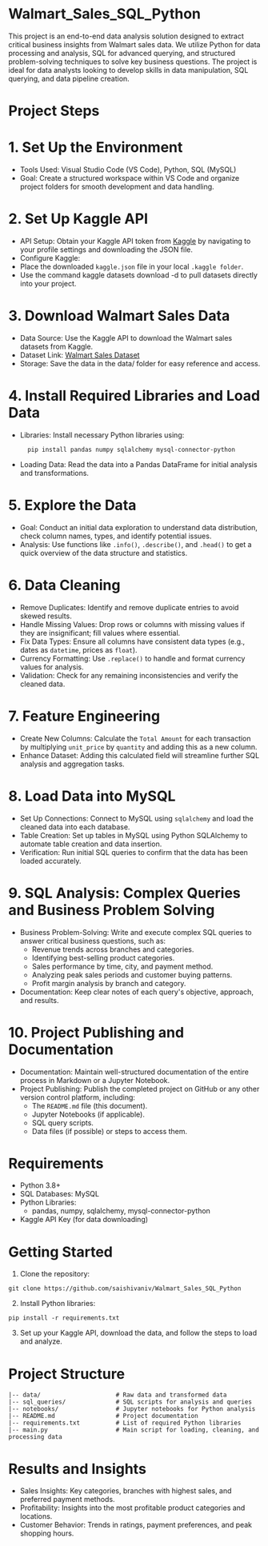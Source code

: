 #                                                                           Walmart_Sales_SQL_Python   

This project is an end-to-end data analysis solution designed to extract critical business insights from Walmart sales data. We utilize Python for data processing and analysis, SQL for advanced querying, and structured problem-solving techniques to solve key business questions. The project is ideal for data analysts looking to develop skills in data manipulation, SQL querying, and data pipeline creation.

# Project Steps

# 1. Set Up the Environment
* Tools Used: Visual Studio Code (VS Code), Python, SQL (MySQL)
* Goal: Create a structured workspace within VS Code and organize project folders for smooth development and data handling.
  
# 2. Set Up Kaggle API
* API Setup: Obtain your Kaggle API token from [Kaggle](https://www.kaggle.com/) by navigating to your profile settings and downloading the JSON file.
* Configure Kaggle:
 * Place the downloaded `kaggle.json` file in your local `.kaggle folder`.
 * Use the command kaggle datasets download -d <dataset-path> to pull datasets directly into your project.
   
# 3. Download Walmart Sales Data
* Data Source: Use the Kaggle API to download the Walmart sales datasets from Kaggle.
* Dataset Link: [Walmart Sales Dataset](https://www.kaggle.com/datasets/najir0123/walmart-10k-sales-datasets) 
* Storage: Save the data in the data/ folder for easy reference and access.
  
# 4. Install Required Libraries and Load Data
* Libraries: Install necessary Python libraries using:
  
  ```
    pip install pandas numpy sqlalchemy mysql-connector-python
  ```
* Loading Data: Read the data into a Pandas DataFrame for initial analysis and transformations.

# 5. Explore the Data
* Goal: Conduct an initial data exploration to understand data distribution, check column names, types, and identify potential issues.
* Analysis: Use functions like `.info()`, `.describe()`, and `.head()` to get a quick overview of the data structure and statistics.
  
# 6. Data Cleaning
* Remove Duplicates: Identify and remove duplicate entries to avoid skewed results.
* Handle Missing Values: Drop rows or columns with missing values if they are insignificant; fill values where essential.
* Fix Data Types: Ensure all columns have consistent data types (e.g., dates as `datetime`, prices as `float`).
* Currency Formatting: Use `.replace()` to handle and format currency values for analysis.
* Validation: Check for any remaining inconsistencies and verify the cleaned data.
  
# 7. Feature Engineering
* Create New Columns: Calculate the `Total Amount` for each transaction by multiplying `unit_price` by `quantity` and adding this as a new column.
* Enhance Dataset: Adding this calculated field will streamline further SQL analysis and aggregation tasks.
  
# 8. Load Data into MySQL
* Set Up Connections: Connect to MySQL using `sqlalchemy` and load the cleaned data into each database.
* Table Creation: Set up tables in MySQL using Python SQLAlchemy to automate table creation and data insertion.
* Verification: Run initial SQL queries to confirm that the data has been loaded accurately.
  
# 9. SQL Analysis: Complex Queries and Business Problem Solving
* Business Problem-Solving: Write and execute complex SQL queries to answer critical business questions, such as:
    * Revenue trends across branches and categories.
    * Identifying best-selling product categories.
    * Sales performance by time, city, and payment method.
    * Analyzing peak sales periods and customer buying patterns.
    * Profit margin analysis by branch and category.
* Documentation: Keep clear notes of each query's objective, approach, and results.
  
# 10. Project Publishing and Documentation
* Documentation: Maintain well-structured documentation of the entire process in Markdown or a Jupyter Notebook.
* Project Publishing: Publish the completed project on GitHub or any other version control platform, including:
  * The `README.md` file (this document).
  * Jupyter Notebooks (if applicable).
  * SQL query scripts.
  * Data files (if possible) or steps to access them.
 
# Requirements

* Python 3.8+
* SQL Databases: MySQL
* Python Libraries:
    * pandas, numpy, sqlalchemy, mysql-connector-python
* Kaggle API Key (for data downloading)

# Getting Started

1. Clone the repository:
```
git clone https://github.com/saishivaniv/Walmart_Sales_SQL_Python
```
2. Install Python libraries:
```
pip install -r requirements.txt
```
3. Set up your Kaggle API, download the data, and follow the steps to load and analyze.

# Project Structure
```
|-- data/                     # Raw data and transformed data
|-- sql_queries/              # SQL scripts for analysis and queries
|-- notebooks/                # Jupyter notebooks for Python analysis
|-- README.md                 # Project documentation
|-- requirements.txt          # List of required Python libraries
|-- main.py                   # Main script for loading, cleaning, and processing data
```

# Results and Insights

* Sales Insights: Key categories, branches with highest sales, and preferred payment methods.
* Profitability: Insights into the most profitable product categories and locations.
* Customer Behavior: Trends in ratings, payment preferences, and peak shopping hours.
